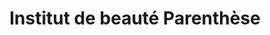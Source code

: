 ---
title: "Institut de beauté Parenthèse"
url: /nice/institut-de-beaute-parenthese/
shop: Kosmetik
---